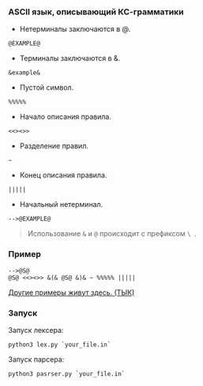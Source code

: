 ### ASCII язык, описывающий КС-грамматики

- Нетерминалы заключаются в @.
```text
@EXAMPLE@
```

- Терминалы заключаются в &.
```text
&example&
```

- Пустой символ.
```text
%%%%%
```

- Начало описания правила.
```text
<<><>>
```

- Разделение правил.
```text
~
```

- Конец описания правила.
```text
|||||
```

- Начальный нетерминал.
```text
-->@EXAMPLE@
```

> Использование `&` и `@` происходит с префиксом `\ `.

### Пример

```text
-->@S@
@S@ <<><>> &(& @S@ &)& ~ %%%%% |||||
```

[Другие примеры живут здесь. (ТЫК)](./tests)

### Запуск
Запуск лексера:
```shell
python3 lex.py `your_file.in`
```

Запуск парсера:
```shell
python3 pasrser.py `your_file.in`
```